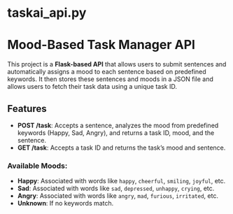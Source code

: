 # taskai_api.py
# Mood-Based Task Manager API

This project is a **Flask-based API** that allows users to submit sentences and automatically assigns a mood to each sentence based on predefined keywords. It then stores these sentences and moods in a JSON file and allows users to fetch their task data using a unique task ID.

## Features

- **POST /task**: Accepts a sentence, analyzes the mood from predefined keywords (Happy, Sad, Angry), and returns a task ID, mood, and the sentence.
- **GET /task**: Accepts a task ID and returns the task’s mood and sentence.
  
### Available Moods:
- **Happy**: Associated with words like `happy`, `cheerful`, `smiling`, `joyful`, etc.
- **Sad**: Associated with words like `sad`, `depressed`, `unhappy`, `crying`, etc.
- **Angry**: Associated with words like `angry`, `mad`, `furious`, `irritated`, etc.
- **Unknown**: If no keywords match.
